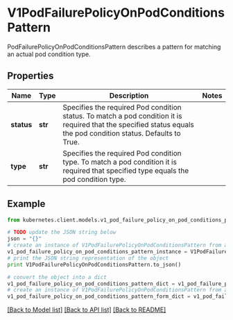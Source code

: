 # V1PodFailurePolicyOnPodConditionsPattern

PodFailurePolicyOnPodConditionsPattern describes a pattern for matching an actual pod condition type.

## Properties
Name | Type | Description | Notes
------------ | ------------- | ------------- | -------------
**status** | **str** | Specifies the required Pod condition status. To match a pod condition it is required that the specified status equals the pod condition status. Defaults to True. | 
**type** | **str** | Specifies the required Pod condition type. To match a pod condition it is required that specified type equals the pod condition type. | 

## Example

```python
from kubernetes.client.models.v1_pod_failure_policy_on_pod_conditions_pattern import V1PodFailurePolicyOnPodConditionsPattern

# TODO update the JSON string below
json = "{}"
# create an instance of V1PodFailurePolicyOnPodConditionsPattern from a JSON string
v1_pod_failure_policy_on_pod_conditions_pattern_instance = V1PodFailurePolicyOnPodConditionsPattern.from_json(json)
# print the JSON string representation of the object
print V1PodFailurePolicyOnPodConditionsPattern.to_json()

# convert the object into a dict
v1_pod_failure_policy_on_pod_conditions_pattern_dict = v1_pod_failure_policy_on_pod_conditions_pattern_instance.to_dict()
# create an instance of V1PodFailurePolicyOnPodConditionsPattern from a dict
v1_pod_failure_policy_on_pod_conditions_pattern_form_dict = v1_pod_failure_policy_on_pod_conditions_pattern.from_dict(v1_pod_failure_policy_on_pod_conditions_pattern_dict)
```
[[Back to Model list]](../README.md#documentation-for-models) [[Back to API list]](../README.md#documentation-for-api-endpoints) [[Back to README]](../README.md)


